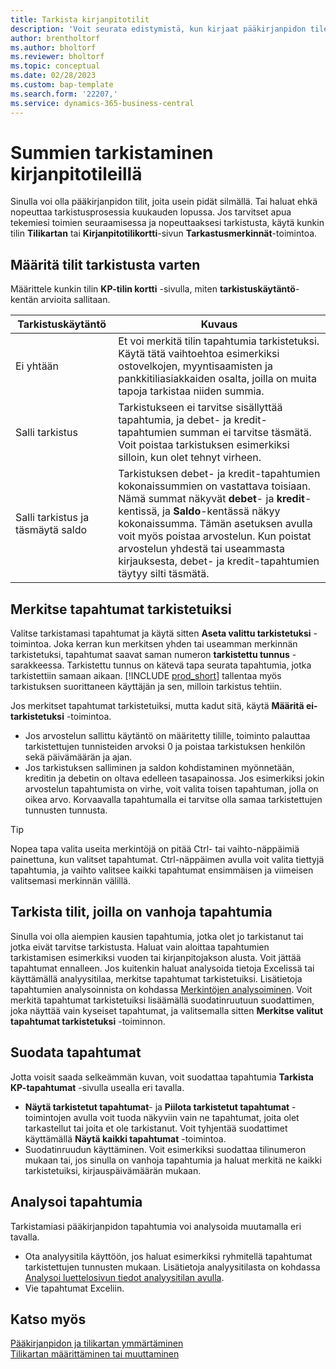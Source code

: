 ```yaml
---
title: Tarkista kirjanpitotilit
description: 'Voit seurata edistymistä, kun kirjaat pääkirjanpidon tileille.'
author: brentholtorf
ms.author: bholtorf
ms.reviewer: bholtorf
ms.topic: conceptual
ms.date: 02/28/2023
ms.custom: bap-template
ms.search.form: '22207,'
ms.service: dynamics-365-business-central
---
```


# <a name="review-amounts-in-general-ledger-accounts"></a>Summien tarkistaminen kirjanpitotileillä

Sinulla voi olla pääkirjanpidon tilit, joita usein pidät silmällä. Tai haluat ehkä nopeuttaa tarkistusprosessia kuukauden lopussa. Jos tarvitset apua tekemiesi toimien seuraamisessa ja nopeuttaaksesi tarkistusta, käytä kunkin tilin **Tilikartan** tai **Kirjanpitotilikortti**-sivun **Tarkastusmerkinnät**-toimintoa. 

## <a name="set-up-accounts-for-reviews"></a>Määritä tilit tarkistusta varten

Määrittele kunkin tilin **KP-tilin kortti** -sivulla, miten **tarkistuskäytäntö**-kentän arvioita sallitaan.

|Tarkistuskäytäntö  |Kuvaus  |
|---------|---------|
|Ei yhtään     | Et voi merkitä tilin tapahtumia tarkistetuksi. Käytä tätä vaihtoehtoa esimerkiksi ostovelkojen, myyntisaamisten ja pankkitiliasiakkaiden osalta, joilla on muita tapoja tarkistaa niiden summia.        |
|Salli tarkistus     | Tarkistukseen ei tarvitse sisällyttää tapahtumia, ja debet- ja kredit-tapahtumien summan ei tarvitse täsmätä. Voit poistaa tarkistuksen esimerkiksi silloin, kun olet tehnyt virheen.        |
|Salli tarkistus ja täsmäytä saldo     | Tarkistuksen debet- ja kredit-tapahtumien kokonaissummien on vastattava toisiaan. Nämä summat näkyvät **debet**- ja **kredit**-kentissä, ja **Saldo**-kentässä näkyy kokonaissumma. Tämän asetuksen avulla voit myös poistaa arvostelun. Kun poistat arvostelun yhdestä tai useammasta kirjauksesta, debet- ja kredit-tapahtumien täytyy silti täsmätä.        |

## <a name="mark-entries-as-reviewed"></a>Merkitse tapahtumat tarkistetuiksi

Valitse tarkistamasi tapahtumat ja käytä sitten **Aseta valittu tarkistetuksi** -toimintoa. Joka kerran kun merkitsen yhden tai useamman merkinnän tarkistetuksi, tapahtumat saavat saman numeron **tarkistettu tunnus** -sarakkeessa. Tarkistettu tunnus on kätevä tapa seurata tapahtumia, jotka tarkistettiin samaan aikaan. [!INCLUDE [prod_short](includes/prod_short.md)] tallentaa myös tarkistuksen suorittaneen käyttäjän ja sen, milloin tarkistus tehtiin.

Jos merkitset tapahtumat tarkistetuiksi, mutta kadut sitä, käytä **Määritä ei-tarkistetuksi** -toimintoa.

* Jos arvostelun sallittu käytäntö on määritetty tilille, toiminto palauttaa tarkistettujen tunnisteiden arvoksi 0 ja poistaa tarkistuksen henkilön sekä päivämäärän ja ajan. 
* Jos tarkistuksen salliminen ja saldon kohdistaminen myönnetään, kreditin ja debetin on oltava edelleen tasapainossa. Jos esimerkiksi jokin arvostelun tapahtumista on virhe, voit valita toisen tapahtuman, jolla on oikea arvo. Korvaavalla tapahtumalla ei tarvitse olla samaa tarkistettujen tunnusten tunnusta.

> [!TIP]
> Nopea tapa valita useita merkintöjä on pitää Ctrl- tai vaihto-näppäimiä painettuna, kun valitset tapahtumat. Ctrl-näppäimen avulla voit valita tiettyjä tapahtumia, ja vaihto valitsee kaikki tapahtumat ensimmäisen ja viimeisen valitsemasi merkinnän välillä.

## <a name="review-accounts-that-have-old-entries"></a>Tarkista tilit, joilla on vanhoja tapahtumia

Sinulla voi olla aiempien kausien tapahtumia, jotka olet jo tarkistanut tai jotka eivät tarvitse tarkistusta. Haluat vain aloittaa tapahtumien tarkistamisen esimerkiksi vuoden tai kirjanpitojakson alusta. Voit jättää tapahtumat ennalleen. Jos kuitenkin haluat analysoida tietoja Excelissä tai käyttämällä analyysitilaa, merkitse tapahtumat tarkistetuiksi. Lisätietoja tapahtumien analysoinnista on kohdassa [Merkintöjen analysoiminen](#analyze-entries). Voit merkitä tapahtumat tarkistetuiksi lisäämällä suodatinruutuun suodattimen, joka näyttää vain kyseiset tapahtumat, ja valitsemalla sitten **Merkitse valitut tapahtumat tarkistetuksi** -toiminnon.

## <a name="filter-entries"></a>Suodata tapahtumat

Jotta voisit saada selkeämmän kuvan, voit suodattaa tapahtumia **Tarkista KP-tapahtumat** -sivulla usealla eri tavalla.

* **Näytä tarkistetut tapahtumat**- ja **Piilota tarkistetut tapahtumat** -toimintojen avulla voit tuoda näkyviin vain ne tapahtumat, joita olet tarkastellut tai joita et ole tarkistanut. Voit tyhjentää suodattimet käyttämällä **Näytä kaikki tapahtumat** -toimintoa.
* Suodatinruudun käyttäminen. Voit esimerkiksi suodattaa tilinumeron mukaan tai, jos sinulla on vanhoja tapahtumia ja haluat merkitä ne kaikki tarkistetuiksi, kirjauspäivämäärän mukaan.

## <a name="analyze-entries"></a>Analysoi tapahtumia

Tarkistamiasi pääkirjanpidon tapahtumia voi analysoida muutamalla eri tavalla.

* Ota analyysitila käyttöön, jos haluat esimerkiksi ryhmitellä tapahtumat tarkistettujen tunnusten mukaan. Lisätietoja analyysitilasta on kohdassa [Analysoi luettelosivun tiedot analyysitilan avulla](analysis-mode.md).
* Vie tapahtumat Exceliin.

## <a name="see-also"></a>Katso myös

[Pääkirjanpidon ja tilikartan ymmärtäminen](finance-general-ledger.md)  
[Tilikartan määrittäminen tai muuttaminen](finance-setup-chart-accounts.md)  
